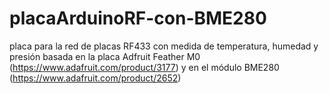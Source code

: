 # placaArduinoRF-con-BME280
placa para la red de placas RF433 con medida de temperatura, humedad y presión
basada en la placa Adfruit Feather M0 (https://www.adafruit.com/product/3177)
y en el módulo BME280 (https://www.adafruit.com/product/2652)

